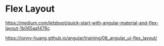 # Flex Layout

https://medium.com/letsboot/quick-start-with-angular-material-and-flex-layout-1b065aa1476c

https://jonny-huang.github.io/angular/training/08_angular_ui-flex_layout/